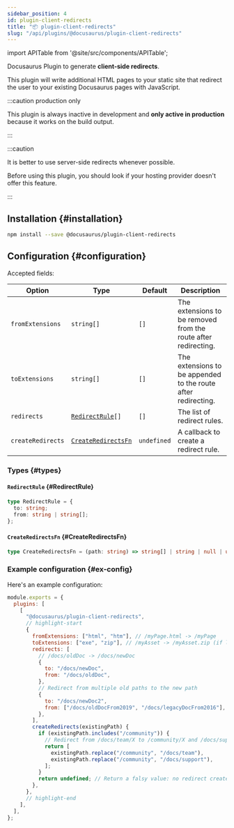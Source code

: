 ```yaml
---
sidebar_position: 4
id: plugin-client-redirects
title: "📦 plugin-client-redirects"
slug: "/api/plugins/@docusaurus/plugin-client-redirects"
---
```


import APITable from '@site/src/components/APITable';

Docusaurus Plugin to generate **client-side redirects**.

This plugin will write additional HTML pages to your static site that redirect the user to your existing Docusaurus pages with JavaScript.

:::caution production only

This plugin is always inactive in development and **only active in production** because it works on the build output.

:::

:::caution

It is better to use server-side redirects whenever possible.

Before using this plugin, you should look if your hosting provider doesn't offer this feature.

:::

## Installation {#installation}

```bash npm2yarn
npm install --save @docusaurus/plugin-client-redirects
```

## Configuration {#configuration}

Accepted fields:

<APITable>

| Option | Type | Default | Description |
| --- | --- | --- | --- |
| `fromExtensions` | `string[]` | `[]` | The extensions to be removed from the route after redirecting. |
| `toExtensions` | `string[]` | `[]` | The extensions to be appended to the route after redirecting. |
| `redirects` | <code><a href="#RedirectRule">RedirectRule</a>[]</code> | `[]` | The list of redirect rules. |
| `createRedirects` | <code><a href="#CreateRedirectsFn">CreateRedirectsFn</a></code> | `undefined` | A callback to create a redirect rule. |

</APITable>

### Types {#types}

#### `RedirectRule` {#RedirectRule}

```ts
type RedirectRule = {
  to: string;
  from: string | string[];
};
```

#### `CreateRedirectsFn` {#CreateRedirectsFn}

```ts
type CreateRedirectsFn = (path: string) => string[] | string | null | undefined;
```

### Example configuration {#ex-config}

Here's an example configuration:

```js title="docusaurus.config.js"
module.exports = {
  plugins: [
    [
      "@docusaurus/plugin-client-redirects",
      // highlight-start
      {
        fromExtensions: ["html", "htm"], // /myPage.html -> /myPage
        toExtensions: ["exe", "zip"], // /myAsset -> /myAsset.zip (if latter exists)
        redirects: [
          // /docs/oldDoc -> /docs/newDoc
          {
            to: "/docs/newDoc",
            from: "/docs/oldDoc",
          },
          // Redirect from multiple old paths to the new path
          {
            to: "/docs/newDoc2",
            from: ["/docs/oldDocFrom2019", "/docs/legacyDocFrom2016"],
          },
        ],
        createRedirects(existingPath) {
          if (existingPath.includes("/community")) {
            // Redirect from /docs/team/X to /community/X and /docs/support/X to /community/X
            return [
              existingPath.replace("/community", "/docs/team"),
              existingPath.replace("/community", "/docs/support"),
            ];
          }
          return undefined; // Return a falsy value: no redirect created
        },
      },
      // highlight-end
    ],
  ],
};
```
